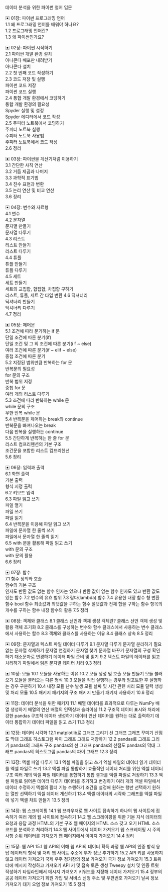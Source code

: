 데이터 분석을 위한 파이썬 철저 입문

▣ 01장: 파이썬 프로그래밍 언어  
1.1 왜 프로그래밍 언어를 배워야 하나요?  
1.2 프로그래밍 언어란?  
1.3 왜 파이썬인가요?  
 
▣ 02장: 파이썬 시작하기  
2.1 파이썬 개발 환경 설치  
아나콘다 배포판 내려받기  
아나콘다 설치  
2.2 첫 번째 코드 작성하기  
2.3 코드 저장 및 실행  
파이썬 코드 저장  
파이썬 코드 실행  
2.4 통합 개발 환경에서 코딩하기  
통합 개발 환경의 필요성  
Spyder 실행 및 설정  
Spyder 에디터에서 코드 작성  
2.5 주피터 노트북에서 코딩하기  
주피터 노트북 실행  
주피터 노트북 사용법  
주피터 노트북에서 코드 작성  
2.6 정리  
 
▣ 03장: 파이썬을 계산기처럼 이용하기  
3.1 간단한 사칙 연산  
3.2 거듭 제곱과 나머지  
3.3 과학적 표기법  
3.4 진수 표현과 변환  
3.5 논리 연산 및 비교 연산  
3.6 정리  
 
▣ 04장: 변수와 자료형  
4.1 변수  
4.2 문자열  
문자열 만들기  
문자열 다루기  
4.3 리스트  
리스트 만들기  
리스트 다루기  
4.4 튜플  
튜플 만들기  
튜플 다루기  
4.5 세트  
세트 만들기  
세트의 교집합, 합집합, 차집합 구하기  
리스트, 튜플, 세트 간 타입 변환 
4.6 딕셔너리  
딕셔너리 만들기  
딕셔너리 다루기  
4.7 정리  
 
▣ 05장: 제어문  
5.1 조건에 따라 분기하는 if 문  
단일 조건에 따른 분기(if)  
단일 조건 및 그 외 조건에 따른 분기(i f ~ else)  
여러 조건에 따른 분기(if ~ elif ~ else)  
중첩 조건에 따른 분기  
5.2 지정된 범위만큼 반복하는 for 문  
반복문의 필요성    
for 문의 구조  
반복 범위 지정  
중첩 for 문  
여러 개의 리스트 다루기  
5.3 조건에 따라 반복하는 while 문  
while 문의 구조  
무한 반복 while 문  
5.4 반복문을 제어하는 break와 continue  
반복문을 빠져나오는 break  
다음 반복을 실행하는 continue   
5.5 간단하게 반복하는 한 줄 for 문  
리스트 컴프리헨션의 기본 구조  
조건문을 포함한 리스트 컴프리헨션  
5.6 정리  
 
▣ 06장: 입력과 출력  
6.1 화면 출력  
기본 출력  
형식 지정 출력  
6.2 키보드 입력  
6.3 파일 읽고 쓰기  
파일 열기  
파일 쓰기  
파일 읽기  
6.4 반복문을 이용해 파일 읽고 쓰기  
파일에 문자열 한 줄씩 쓰기  
파일에서 문자열 한 줄씩 읽기  
6.5 with 문을 활용해 파일 읽고 쓰기  
with 문의 구조  
with 문의 활용  
6.6 정리  
 
▣ 07장: 함수  
7.1 함수 정의와 호출  
함수의 기본 구조  
인자도 반환 값도 없는 함수
인자는 있으나 반환 값이 없는 함수
인자도 있고 반환 값도 있는 함수
7.2 변수의 유효 범위
7.3 람다(lambda) 함수
7.4 유용한 내장 함수
형 변환 함수
bool 함수
최솟값과 최댓값을 구하는 함수
절댓값과 전체 합을 구하는 함수
항목의 개수를 구하는 함수
내장 함수의 활용
7.5 정리
 
▣ 08장: 객체와 클래스
8.1 클래스 선언과 객체 생성
객체란?
클래스 선언
객체 생성 및 활용
객체 초기화
8.2 클래스를 구성하는 변수와 함수
클래스에서 사용하는 변수
클래스에서 사용하는 함수
8.3 객체와 클래스를 사용하는 이유
8.4 클래스 상속
8.5 정리
 
▣ 09장: 문자열과 텍스트 파일 데이터 다루기
9.1 문자열 다루기
문자열 분리하기
필요없는 문자열 삭제하기
문자열 연결하기
문자열 찾기
문자열 바꾸기
문자열의 구성 확인하기
대소문자로 변경하기
데이터 파일 준비 및 읽기
9.2 텍스트 파일의 데이터를 읽고 처리하기
파일에서 읽은 문자열 데이터 처리
9.3 정리
 
▣ 10장: 모듈
10.1 모듈을 사용하는 이유
10.2 모듈 생성 및 호출
모듈 만들기
모듈 불러오기
모듈을 불러오는 다른 형식
10.3 모듈을 직접 실행하는 경우와 임포트한 후 실행하는 경우 구분하기
10.4 내장 모듈
난수 발생 모듈
날짜 및 시간 관련 처리 모듈
달력 생성 및 처리 모듈
10.5 패키지
패키지의 구조
패키지 만들기
패키지 사용하기
10.6 정리
 
▣ 11장: 데이터 분석을 위한 패키지
11.1 배열 데이터를 효과적으로 다루는 NumPy
배열 생성하기
배열의 연산
배열의 인덱싱과 슬라이싱
11.2 구조적 데이터 표시와 처리에 강한 pandas
구조적 데이터 생성하기
데이터 연산
데이터를 원하는 대로 출력하기
데이터 통합하기
데이터 파일을 읽고 쓰기
11.3 정리
 
▣ 12장: 데이터 시각화
12.1 matplotlib로 그래프 그리기
선 그래프
그래프 꾸미기
산점도
막대 그래프
히스토그램
파이 그래프
그래프 저장하기
12.2 pandas로 그래프 그리기
pandas의 그래프 구조
pandas의 선 그래프
pandas의 산점도
pandas의 막대 그래프
pandas의 히스토그램
pandas의 파이 그래프
12.3 정리
 
▣ 13장: 엑셀 파일 다루기
13.1 엑셀 파일을 읽고 쓰기
엑셀 파일의 데이터 읽기
데이터를 엑셀 파일로 쓰기
13.2 엑셀 파일 통합하기
효율적인 데이터 처리를 위한 엑셀 데이터 구조
여러 개의 엑셀 파일 데이터를 통합하기
통합 결과를 엑셀 파일로 저장하기
13.3 엑셀 파일로 읽어온 데이터 다루기
데이터를 추가하고 변경하기
여러 개의 엑셀 파일에서 데이터 수정하기
엑셀의 필터 기능 수행하기
조건을 설정해 원하는 행만 선택하기
원하는 열만 선택하기
엑셀 데이터 계산하기
13.4 엑셀 데이터의 시각화
그래프를 엑셀 파일에 넣기
엑셀 차트 만들기
13.5 정리
 
▣ 14장: 웹 스크레이핑
14.1 웹 브라우저로 웹 사이트 접속하기
하나의 웹 사이트에 접속하기
여러 개의 웹 사이트에 접속하기
14.2 웹 스크레이핑을 위한 기본 지식
데이터의 요청과 응답 과정
HTML의 기본 구조
웹 페이지의 HTML 소스 갖고 오기
HTML 소스코드를 분석하고 처리하기
14.3 웹 사이트에서 데이터 가져오기
웹 스크레이핑 시 주의 사항
순위 데이터를 가져오기
웹 페이지에서 이미지 가져오기
14.4 정리
 
▣ 15장: 웹 API
15.1 웹 API의 이해
웹 API의 데이터 획득 과정
웹 API의 인증 방식
응답 데이터의 형식 및 처리
웹 사이트 주소에 부가 정보 추가하기
15.2 API 키를 사용하지 않고 데이터 가져오기
국제 우주 정거장의 정보 가져오기
국가 정보 가져오기
15.3 트위터에 메시지 작성하고 가져오기
API 키 및 접속 토큰 생성
Tweepy 설치 및 인증
트윗 작성하기
타임라인에서 메시지 가져오기
키워드를 지정해 데이터 가져오기
15.4 정부의 공공 데이터 가져오기
회원 가입 및 서비스 신청
주소 및 우편번호 가져오기
날씨 정보 가져오기
대기 오염 정보 가져오기
15.5 정리

